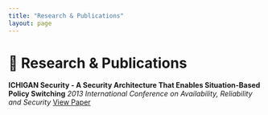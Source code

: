 ```yaml
---
title: "Research & Publications"
layout: page
---
```


# 🧪 Research & Publications

**ICHIGAN Security - A Security Architecture That Enables Situation-Based Policy Switching** 
_2013 International Conference on Availability, Reliability and Security_
[View Paper](https://ieeexplore.ieee.org/document/6657285)

